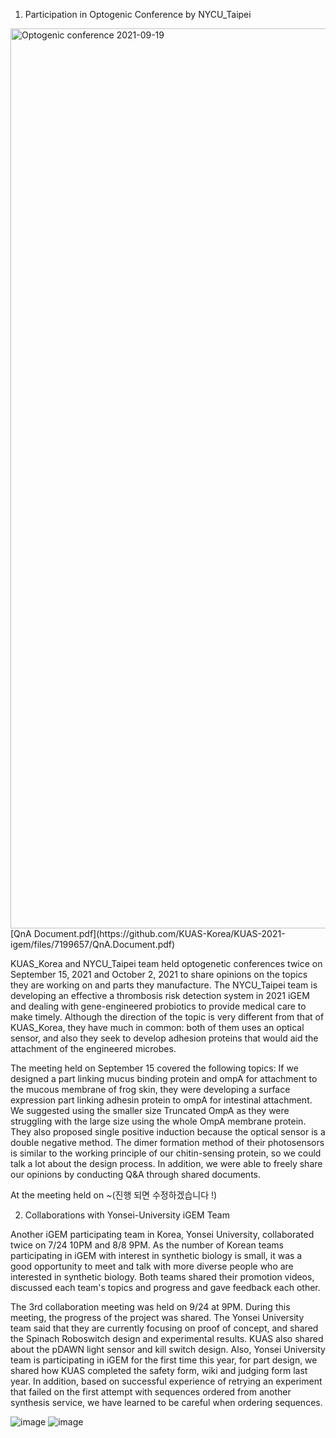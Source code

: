 1. Participation in Optogenic Conference by NYCU_Taipei

<img width="1440" alt="Optogenic conference 2021-09-19 " src="https://user-images.githubusercontent.com/87188354/134100568-8c23b3ff-92c9-4535-8486-e69cb1a30e22.png">
[QnA Document.pdf](https://github.com/KUAS-Korea/KUAS-2021-igem/files/7199657/QnA.Document.pdf)


KUAS_Korea and NYCU_Taipei team held optogenetic conferences twice on September 15, 2021 and October 2, 2021 to share opinions on the topics they are working on and parts they manufacture. The NYCU_Taipei team is developing an effective a thrombosis risk detection system in 2021 iGEM and dealing with gene-engineered probiotics to provide medical care to make timely. Although the direction of the topic is very different from that of KUAS_Korea, they have much in common: both of them uses an optical sensor, and also they seek to develop adhesion proteins that would aid the attachment of the engineered microbes.

The meeting held on September 15 covered the following topics: If we designed a part linking mucus binding protein and ompA for attachment to the mucous membrane of frog skin, they were developing a surface expression part linking adhesin protein to ompA for intestinal attachment. We suggested using the smaller size Truncated OmpA as they were struggling with the large size using the whole OmpA membrane protein. They also proposed single positive induction because the optical sensor is a double negative method. The dimer formation method of their photosensors is similar to the working principle of our chitin-sensing protein, so we could talk a lot about the design process. In addition, we were able to freely share our opinions by conducting Q&A through shared documents.

At the meeting held on ~(진행 되면 수정하겠습니다 !)


2. Collaborations with Yonsei-University iGEM Team

Another iGEM participating team in Korea, Yonsei University, collaborated twice on 7/24 10PM and 8/8 9PM. As the number of Korean teams participating in iGEM with interest in synthetic biology is small, it was a good opportunity to meet and talk with more diverse people who are interested in synthetic biology. Both teams shared their promotion videos, discussed each team's topics and progress and gave feedback each other.

The 3rd collaboration meeting was held on 9/24 at 9PM. During this meeting, the progress of the project was shared. The Yonsei University team said that they are currently focusing on proof of concept, and shared the Spinach Roboswitch design and experimental results. KUAS also shared about the pDAWN light sensor and kill switch design. Also, Yonsei University team is participating in iGEM for the first time this year, for part design, we shared how KUAS completed the safety form,  wiki and judging form last year. In addition, based on successful experience of retrying an experiment that failed on the first attempt with sequences ordered from another synthesis service, we have learned to be careful when ordering sequences.

![image](https://user-images.githubusercontent.com/87228507/133252583-9b0ee443-e19d-4a0f-8c4e-befdaab44c04.png)
![image](https://user-images.githubusercontent.com/87228507/135709367-846c0a6c-bbf2-46a3-b4c8-24501d08054f.png)
